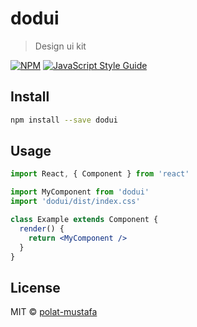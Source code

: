 # dodui

> Design ui kit

[![NPM](https://img.shields.io/npm/v/dodui.svg)](https://www.npmjs.com/package/dodui) [![JavaScript Style Guide](https://img.shields.io/badge/code_style-standard-brightgreen.svg)](https://standardjs.com)

## Install

```bash
npm install --save dodui
```

## Usage

```jsx
import React, { Component } from 'react'

import MyComponent from 'dodui'
import 'dodui/dist/index.css'

class Example extends Component {
  render() {
    return <MyComponent />
  }
}
```

## License

MIT © [polat-mustafa](https://github.com/polat-mustafa)
